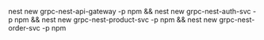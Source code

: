 nest new grpc-nest-api-gateway -p npm && nest new grpc-nest-auth-svc -p npm && nest new grpc-nest-product-svc -p npm && nest new grpc-nest-order-svc -p npm
